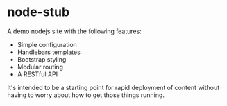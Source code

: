 # node-stub

A demo nodejs site with the following features:

* Simple configuration
* Handlebars templates
* Bootstrap styling
* Modular routing
* A RESTful API

It's intended to be a starting point for rapid deployment
of content without having to worry about how to get those
things running.

